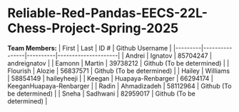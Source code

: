 # Reliable-Red-Pandas-EECS-22L-Chess-Project-Spring-2025
**Team Members:**
|  First  |      Last      |   ID #   |   Github Username   |
|---------|----------------|----------|---------------------|
|  Andrei  |      Ignatov      |   85704247   |   andreignatov   |
|  Eamonn  |      Martin      |   39738212   |   Github (To be determined)   |
|  Flourish  |      Alozie      |   56837571   |   Github (To be determined)   |
|  Hailey  |      Williams      |   58854149   |   haileyheeji   |
|  Keegan  |      Huapaya-Renbarger      |   66294174   |   KeeganHuapaya-Renbarger   |
|  Radin  |      Ahmadizadeh      |   58112964  |   Github (To be determined)   |
|  Sneha  |      Sadhwani      |   82959017   |   Github (To be determined)   |
